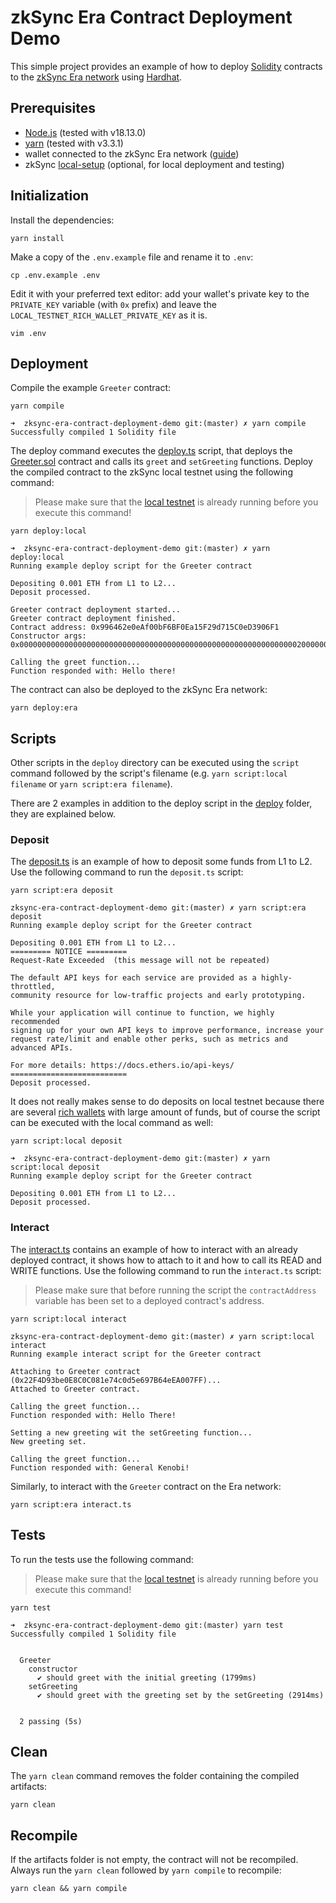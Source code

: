 # zkSync Era Contract Deployment Demo
This simple project provides an example of how to deploy [Solidity](https://soliditylang.org/) contracts to the [zkSync Era network](https://era.zksync.io/docs/) using [Hardhat](https://hardhat.org).

## Prerequisites
- [Node.js](https://github.com/nvm-sh/nvm) (tested with v18.13.0)
- [yarn](https://yarnpkg.com/getting-started/install) (tested with v3.3.1)
- wallet connected to the zkSync Era network ([guide](https://era.zksync.io/docs/dev/fundamentals/interacting.html#connecting-to-zksync-era-on-metamask))
- zkSync [local-setup](https://github.com/matter-labs/local-setup) (optional, for local deployment and testing)

## Initialization
Install the dependencies:
```
yarn install
```

Make a copy of the `.env.example` file and rename it to `.env`:
```
cp .env.example .env
```
Edit it with your preferred text editor: add your wallet's private key to the `PRIVATE_KEY` variable (with `0x` prefix) and leave the `LOCAL_TESTNET_RICH_WALLET_PRIVATE_KEY` as it is.
```
vim .env
```

## Deployment
Compile the example `Greeter` contract:
```
yarn compile
```

```
➜  zksync-era-contract-deployment-demo git:(master) ✗ yarn compile
Successfully compiled 1 Solidity file
```

The deploy command executes the [deploy.ts](deploy/deploy.ts) script, that deploys the [Greeter.sol](contracts/Greeter.sol) contract and calls its `greet` and `setGreeting` functions. Deploy the compiled contract to the zkSync local testnet using the following command:
>Please make sure that the [local testnet](https://github.com/matter-labs/local-setup) is already running before you execute this command!
```
yarn deploy:local
```

```
➜  zksync-era-contract-deployment-demo git:(master) ✗ yarn deploy:local
Running example deploy script for the Greeter contract

Depositing 0.001 ETH from L1 to L2...
Deposit processed.

Greeter contract deployment started...
Greeter contract deployment finished.
Contract address: 0x996462e0eAf00bF6BF0Ea15F29d715C0eD3906F1
Constructor args: 0x0000000000000000000000000000000000000000000000000000000000000020000000000000000000000000000000000000000000000000000000000000000c48656c6c6f207468657265210000000000000000000000000000000000000000

Calling the greet function...
Function responded with: Hello there!
```

The contract can also be deployed to the zkSync Era network:
```
yarn deploy:era
```

## Scripts
Other scripts in the `deploy` directory can be executed using the `script` command followed by the script's filename (e.g. `yarn script:local filename` or `yarn script:era filename`).

There are 2 examples in addition to the deploy script in the [deploy](deploy) folder, they are explained below.

### Deposit

The [deposit.ts](deploy/deposit.ts) is an example of how to deposit some funds from L1 to L2. Use the following command to run the `deposit.ts` script:
```
yarn script:era deposit
```
```
zksync-era-contract-deployment-demo git:(master) ✗ yarn script:era deposit
Running example deploy script for the Greeter contract

Depositing 0.001 ETH from L1 to L2...
========= NOTICE =========
Request-Rate Exceeded  (this message will not be repeated)

The default API keys for each service are provided as a highly-throttled,
community resource for low-traffic projects and early prototyping.

While your application will continue to function, we highly recommended
signing up for your own API keys to improve performance, increase your
request rate/limit and enable other perks, such as metrics and advanced APIs.

For more details: https://docs.ethers.io/api-keys/
==========================
Deposit processed.
```
It does not really makes sense to do deposits on local testnet because there are several [rich wallets](https://era.zksync.io/docs/api/hardhat/testing.html#rich-wallets) with large amount of funds, but of course the script can be executed with the local command as well:
```
yarn script:local deposit
```
```
➜  zksync-era-contract-deployment-demo git:(master) ✗ yarn script:local deposit   
Running example deploy script for the Greeter contract

Depositing 0.001 ETH from L1 to L2...
Deposit processed.
```

### Interact
The [interact.ts](deploy/interact.ts) contains an example of how to interact with an already deployed contract, it shows how to attach to it and how to call its READ and WRITE functions. Use the following command to run the `interact.ts` script:
>Please make sure that before running the script the `contractAddress` variable has been set to a deployed contract's address.
```
yarn script:local interact
```
```
zksync-era-contract-deployment-demo git:(master) ✗ yarn script:local interact
Running example interact script for the Greeter contract

Attaching to Greeter contract (0x22F4D93be0E8C0C081e74c0d5e697B64eEA007FF)...
Attached to Greeter contract.

Calling the greet function...
Function responded with: Hello There!

Setting a new greeting wit the setGreeting function...
New greeting set.

Calling the greet function...
Function responded with: General Kenobi!
```

Similarly, to interact with the `Greeter` contract on the Era network:
```
yarn script:era interact.ts
```

## Tests
To run the tests use the following command:
>Please make sure that the [local testnet](https://github.com/matter-labs/local-setup) is already running before you execute this command!
```
yarn test
```

```
➜  zksync-era-contract-deployment-demo git:(master) yarn test        
Successfully compiled 1 Solidity file


  Greeter
    constructor
      ✔ should greet with the initial greeting (1799ms)
    setGreeting
      ✔ should greet with the greeting set by the setGreeting (2914ms)


  2 passing (5s)
```

## Clean
The `yarn clean` command removes the folder containing the compiled artifacts:
```
yarn clean
```

## Recompile
If the artifacts folder is not empty, the contract will not be recompiled. Always run the `yarn clean` followed by `yarn compile` to recompile:
```
yarn clean && yarn compile
```

